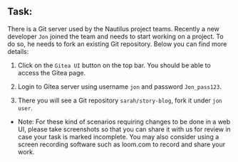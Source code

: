 ## Task:
There is a Git server used by the Nautilus project teams. Recently a new developer `Jon` joined the team and needs to start working on a project. To do so, he needs to fork an existing Git repository. Below you can find more details:

1. Click on the `Gitea UI` button on the top bar. You should be able to access the Gitea page.

2. Login to Gitea server using username `jon` and password `Jon_pass123`.

3. There you will see a Git repository `sarah/story-blog`, fork it under `jon user`.

* Note: For these kind of scenarios requiring changes to be done in a web UI, please take screenshots so that you can share it with us for review in case your task is marked incomplete. You may also consider using a screen recording software such as loom.com to record and share your work.